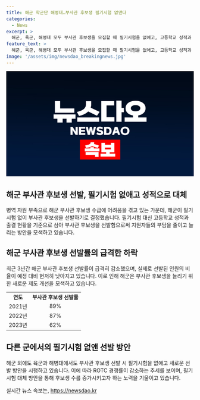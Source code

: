 ```yaml
---
title: 해군 학군단 해병대…부사관 후보생 필기시험 없앤다
categories:
  - News
excerpt: >
  해군, 육군, 해병대 모두 부사관 후보생을 모집할 때 필기시험을 없애고, 고등학교 성적과 출결 현황을 기준으로 삼기로 결정했다. 해군은 이 조치로 인력 확보에 어려움을 겪는 상황에서 부사관 후보생을 확보하려는 노력으로 평가받고 있다. 최근 부사관 선발률이 급격히 감소한데 따라, 해당 부서들은 시험 부담을 줄이고 이에 적합한 인재를 뽑기 위한 제도 개선을 시행하고 있다. 육군과 해병대도 이러한 추세를 따르고 있으며, 인력 모집 경쟁률은 감소하고 있는 것으로 나타났다.
feature_text: >
  해군, 육군, 해병대 모두 부사관 후보생을 모집할 때 필기시험을 없애고, 고등학교 성적과 출결 현황을 기준으로 삼기로 결정했다. 해군은 이 조치로 인력 확보에 어려움을 겪는 상황에서 부사관 후보생을 확보하려는 노력으로 평가받고 있다. 최근 부사관 선발률이 급격히 감소한데 따라, 해당 부서들은 시험 부담을 줄이고 이에 적합한 인재를 뽑기 위한 제도 개선을 시행하고 있다. 육군과 해병대도 이러한 추세를 따르고 있으며, 인력 모집 경쟁률은 감소하고 있는 것으로 나타났다.
image: '/assets/img/newsdao_breakingnews.jpg'
---
```


<p><img src="/assets/img/newsdao_breakingnews.jpg" alt="firstkoreanews 속보" /></p>

<h2 data-ke-size="size26">해군 부사관 후보생 선발, 필기시험 없애고 성적으로 대체</h2>

<p data-ke-size="size16">병역 자원 부족으로 해군 부사관 후보생 수급에 어려움을 겪고 있는 가운데, 해군이 필기시험 없이 부사관 후보생을 선발하기로 결정했습니다. 필기시험 대신 고등학교 성적과 출결 현황을 기준으로 삼아 부사관 후보생을 선발함으로써 지원자들의 부담을 줄이고 늘리는 방안을 모색하고 있습니다.</p>

<h2 data-ke-size="size26">해군 부사관 후보생 선발률의 급격한 하락</h2>

<p data-ke-size="size16">최근 3년간 해군 부사관 후보생 선발률이 급격히 감소했으며, 실제로 선발된 인원의 비율이 예정 대비 현저히 낮아지고 있습니다. 이로 인해 해군은 부사관 후보생을 늘리기 위한 새로운 제도 개선을 모색하고 있습니다.</p>

<table>
    <tr>
        <td style="text-align: center; height: 17px;"><b>연도</b></td>
        <td style="text-align: center; height: 17px;"><b>부사관 후보생 선발률</b></td>
    </tr>
    <tr>
        <td style="text-align: center; height: 17px;">2021년</td>
        <td style="text-align: center; height: 17px;">89%</td>
    </tr>
    <tr>
        <td style="text-align: center; height: 17px;">2022년</td>
        <td style="text-align: center; height: 17px;">87%</td>
    </tr>
    <tr>
        <td style="text-align: center; height: 17px;">2023년</td>
        <td style="text-align: center; height: 17px;">62%</td>
    </tr>
</table>

<h2 data-ke-size="size26">다른 군에서의 필기시험 없앤 선발 방안</h2>

<p data-ke-size="size16">해군 외에도 육군과 해병대에서도 부사관 후보생 선발 시 필기시험을 없애고 새로운 선발 방안을 시행하고 있습니다. 이에 따라 ROTC 경쟁률이 감소하는 추세를 보이며, 필기시험 대체 방안을 통해 후보생 수를 증가시키고자 하는 노력을 기울이고 있습니다.</p>
실시간 뉴스 속보는, <a href="https://newsdao.kr" rel="dofollow">https://newsdao.kr</a>


